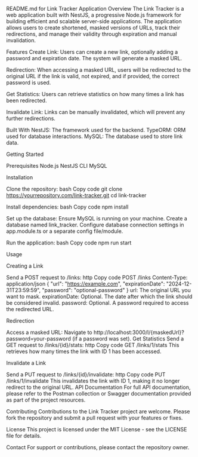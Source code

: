 README.md for Link Tracker Application
Overview
The Link Tracker is a web application built with NestJS, a progressive Node.js framework for building efficient and scalable server-side applications. The application allows users to create shortened, masked versions of URLs, track their redirections, and manage their validity through expiration and manual invalidation.

Features
Create Link: Users can create a new link, optionally adding a password and expiration date. The system will generate a masked URL.

Redirection: When accessing a masked URL, users will be redirected to the original URL if the link is valid, not expired, and if provided, the correct password is used.

Get Statistics: Users can retrieve statistics on how many times a link has been redirected.

Invalidate Link: Links can be manually invalidated, which will prevent any further redirections.

Built With
NestJS: The framework used for the backend.
TypeORM: ORM used for database interactions.
MySQL: The database used to store link data.

Getting Started

Prerequisites
Node.js
NestJS CLI
MySQL

Installation

Clone the repository:
bash
Copy code
git clone https://yourrepository.com/link-tracker.git
cd link-tracker

Install dependencies:
bash
Copy code
npm install

Set up the database:
Ensure MySQL is running on your machine.
Create a database named link_tracker.
Configure database connection settings in app.module.ts or a separate config file/module.

Run the application:
bash
Copy code
npm run start

Usage

Creating a Link

Send a POST request to /links:
http
Copy code
POST /links
Content-Type: application/json
{
  "url": "https://example.com",
  "expirationDate": "2024-12-31T23:59:59",
  "password": "optional-password"
}
url: The original URL you want to mask.
expirationDate: Optional. The date after which the link should be considered invalid.
password: Optional. A password required to access the redirected URL.

Redirection

Access a masked URL:
Navigate to http://localhost:3000/l/{maskedUrl}?password=your-password (if a password was set).
Get Statistics
Send a GET request to /links/{id}/stats:
http
Copy code
GET /links/1/stats
This retrieves how many times the link with ID 1 has been accessed.

Invalidate a Link

Send a PUT request to /links/{id}/invalidate:
http
Copy code
PUT /links/1/invalidate
This invalidates the link with ID 1, making it no longer redirect to the original URL.
API Documentation
For full API documentation, please refer to the Postman collection or Swagger documentation provided as part of the project resources.

Contributing
Contributions to the Link Tracker project are welcome. Please fork the repository and submit a pull request with your features or fixes.

License
This project is licensed under the MIT License - see the LICENSE file for details.

Contact
For support or contributions, please contact the repository owner.